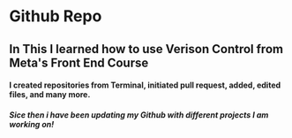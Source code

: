 # Github Repo

<h2> In This I learned how to use Verison Control from Meta's Front End Course</h2>
<h4>I created repositories from Terminal, initiated pull request, added, edited files, and many more.</h4>
<h5>Sice then i have been updating my Github with different projects I am working on!</h5>
